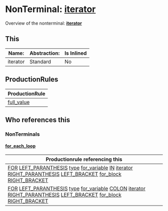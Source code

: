 # NonTerminal: **[iterator](./iterator.md)**

Overview of the nonterminal: **[iterator](./iterator.md)**



## This

| Name:                | Abstraction:    | Is Inlined |
| -------------------- | --------------- | ---------- |
| iterator | Standard | No |



## ProductionRules

| ProductionRule |
| ---- |
| [full_value](./full_value.md)  |




## Who references this

### NonTerminals


#### [for_each_loop](./../Grammar/for_each_loop.md)

| Productionrule referencing this                      |
| ---------------------------------------------------- |
| [FOR](./../Lexicon/FOR.md) [LEFT_PARANTHESIS](./../Lexicon/LEFT_PARANTHESIS.md) [type](./type.md) [for_variable](./for_variable.md) [IN](./../Lexicon/IN.md) [iterator](./iterator.md) [RIGHT_PARANTHESIS](./../Lexicon/RIGHT_PARANTHESIS.md) [LEFT_BRACKET](./../Lexicon/LEFT_BRACKET.md) [for_block](./for_block.md) [RIGHT_BRACKET](./../Lexicon/RIGHT_BRACKET.md)  |
| [FOR](./../Lexicon/FOR.md) [LEFT_PARANTHESIS](./../Lexicon/LEFT_PARANTHESIS.md) [type](./type.md) [for_variable](./for_variable.md) [COLON](./../Lexicon/COLON.md) [iterator](./iterator.md) [RIGHT_PARANTHESIS](./../Lexicon/RIGHT_PARANTHESIS.md) [LEFT_BRACKET](./../Lexicon/LEFT_BRACKET.md) [for_block](./for_block.md) [RIGHT_BRACKET](./../Lexicon/RIGHT_BRACKET.md)  |



